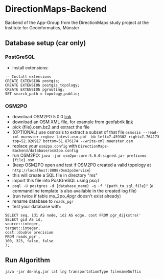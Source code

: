 DirectionMaps-Backend
=======
Backend of the App-Group from the DirectionMaps study project at the Institute for Geoinformatics, Münster

## Database setup (car only)

### PostGreSQL

* install extensions:
```
-- Install extensions
CREATE EXTENSION postgis;
CREATE EXTENSION postgis_topology;
CREATE EXTENSION pgrouting;
SET search_path = topology,public;
```


### OSM2PO

* download OSM2PO 5.0.0 [link](osm2po.de)
* download an OSM XML file, for example from geofabrik [link](http://download.geofabrik.de/europe/germany/nordrhein-westfalen/muenster-regbez.html)
* pick {file}.osm.bz2 and extract the file
* (OPTIONAL) use osmosis to extract a subset of that file `osmosis --read-xml muenster-regbez-latest.osm.pbf -bb left=7.459302 right=7.764173 top=52.020917 bottom=51.876174 --write-xml muenster.osm`
* replace your `osm2po.config` with `DirectionMaps-Backend/database/osm2po.config`
* run OSM2PO: `java -jar osm2po-core-5.0.0-signed.jar prefix=ms {file}.osm`
* (keep OSM2PO open and test if OSM2PO created a valid topology at `http://localhost:8888/Osm2poService`)
* this will create a SQL file in directory "ms"
* import this file into PostGreSQL using psq:l
* `psql -U postgres -d {database_name} -q -f "{path_to_sql_file}"` (a commandline template is also available in the created log file)
* (run twice if table ms_2po_4pgr doesn't exist already)
* rename database to `roads_pgr`
* test your database with:

```
SELECT seq, id1 AS node, id2 AS edge, cost FROM pgr_dijkstra('
SELECT gid AS id,
source::integer,
target::integer,
cost::double precision
FROM roads_pgr',
100, 323, false, false
);
```



## Run Algorithm
```java -jar dm-alg.jar lat lng transportationType filenameSuffix```
